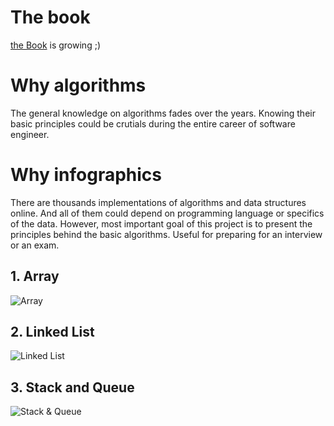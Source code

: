 # The book

[the Book](https://github.com/stoimen/infographics/blob/master/book/Algorithms_as_Infographics.pdf) is growing ;)

# Why algorithms

The general knowledge on algorithms fades over the years. Knowing their basic principles could be crutials during the entire career of software engineer.

# Why infographics

There are thousands implementations of algorithms and data structures online. And all of them could depend on programming language or specifics of the data. However, most important goal of this project is to present the principles behind the basic algorithms. Useful for preparing for an interview or an exam.

## 1. Array

![Array](https://github.com/stoimen/infographics/blob/master/Array.png)

## 2. Linked List

![Linked List](https://github.com/stoimen/infographics/blob/master/Linked_List.png)

## 3. Stack and Queue

![Stack & Queue](https://github.com/stoimen/infographics/blob/master/Stack_Queue.png)
